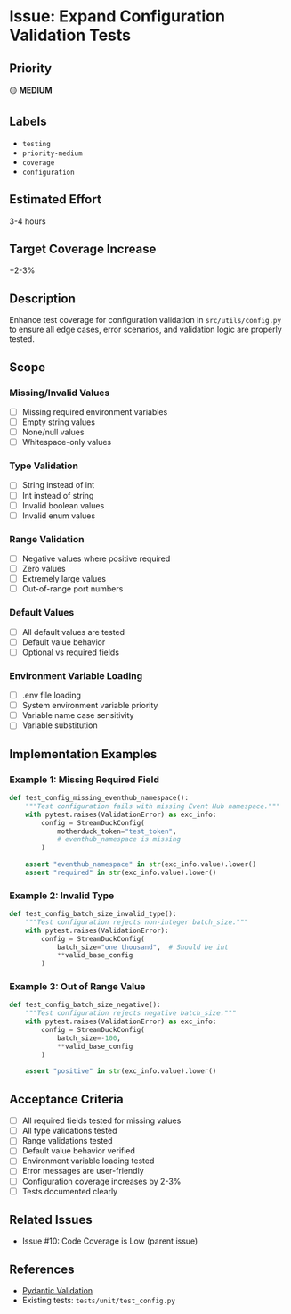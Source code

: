 # Issue: Expand Configuration Validation Tests

## Priority
🟡 **MEDIUM**

## Labels
- `testing`
- `priority-medium`
- `coverage`
- `configuration`

## Estimated Effort
3-4 hours

## Target Coverage Increase
+2-3%

## Description

Enhance test coverage for configuration validation in `src/utils/config.py` to ensure all edge cases, error scenarios, and validation logic are properly tested.

## Scope

### Missing/Invalid Values
- [ ] Missing required environment variables
- [ ] Empty string values
- [ ] None/null values
- [ ] Whitespace-only values

### Type Validation
- [ ] String instead of int
- [ ] Int instead of string
- [ ] Invalid boolean values
- [ ] Invalid enum values

### Range Validation
- [ ] Negative values where positive required
- [ ] Zero values
- [ ] Extremely large values
- [ ] Out-of-range port numbers

### Default Values
- [ ] All default values are tested
- [ ] Default value behavior
- [ ] Optional vs required fields

### Environment Variable Loading
- [ ] .env file loading
- [ ] System environment variable priority
- [ ] Variable name case sensitivity
- [ ] Variable substitution

## Implementation Examples

### Example 1: Missing Required Field
```python
def test_config_missing_eventhub_namespace():
    """Test configuration fails with missing Event Hub namespace."""
    with pytest.raises(ValidationError) as exc_info:
        config = StreamDuckConfig(
            motherduck_token="test_token",
            # eventhub_namespace is missing
        )
    
    assert "eventhub_namespace" in str(exc_info.value).lower()
    assert "required" in str(exc_info.value).lower()
```

### Example 2: Invalid Type
```python
def test_config_batch_size_invalid_type():
    """Test configuration rejects non-integer batch_size."""
    with pytest.raises(ValidationError):
        config = StreamDuckConfig(
            batch_size="one thousand",  # Should be int
            **valid_base_config
        )
```

### Example 3: Out of Range Value
```python
def test_config_batch_size_negative():
    """Test configuration rejects negative batch_size."""
    with pytest.raises(ValidationError) as exc_info:
        config = StreamDuckConfig(
            batch_size=-100,
            **valid_base_config
        )
    
    assert "positive" in str(exc_info.value).lower()
```

## Acceptance Criteria

- [ ] All required fields tested for missing values
- [ ] All type validations tested
- [ ] Range validations tested
- [ ] Default value behavior verified
- [ ] Environment variable loading tested
- [ ] Error messages are user-friendly
- [ ] Configuration coverage increases by 2-3%
- [ ] Tests documented clearly

## Related Issues

- Issue #10: Code Coverage is Low (parent issue)

## References

- [Pydantic Validation](https://docs.pydantic.dev/latest/concepts/validators/)
- Existing tests: `tests/unit/test_config.py`
